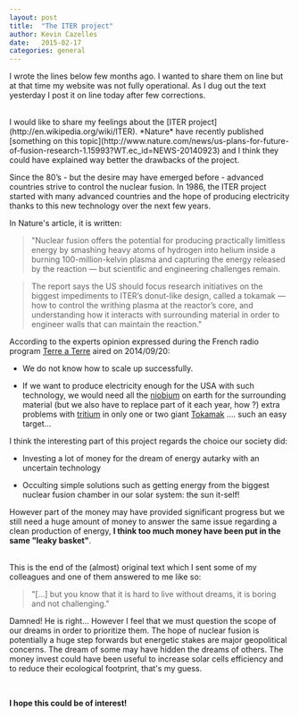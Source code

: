 ```yaml
---
layout: post
title:  "The ITER project"
author: Kevin Cazelles
date:   2015-02-17
categories: general
---
```



I wrote the lines below few months ago. I wanted to share them on line but at that time my website was not fully operational. As I dug out the text yesterday I post it on line today after few corrections.


<br>
I would like to share my feelings about the [ITER project](http://en.wikipedia.org/wiki/ITER). *Nature* have recently published [something on this topic](http://www.nature.com/news/us-plans-for-future-of-fusion-research-1.15993?WT.ec_id=NEWS-20140923) and I think they could have explained way better the drawbacks of the project.

Since the 80’s - but the desire may have emerged before - advanced countries strive to control the nuclear fusion. In 1986, the ITER project started with many advanced countries and the hope of producing electricity thanks to this new technology over the next few years.

In Nature's article, it is written:

> "Nuclear fusion offers the potential for producing practically limitless
energy by smashing heavy atoms of hydrogen into helium inside a burning
100-million-kelvin plasma and capturing the energy released by the
reaction — but scientific and engineering challenges remain.

> The report says the US should focus research initiatives on the biggest
impediments to ITER’s donut-like design, called a tokamak — how to
control the writhing plasma at the reactor’s core, and understanding how
it interacts with surrounding material in order to engineer walls that
can maintain the reaction."


According to the experts opinion expressed during the French radio program [Terre a Terre](http://www.franceculture.fr/emission-terre-a-terre-12-13) aired on 2014/09/20:

* We do not know how to scale up successfully.

* If we want to produce electricity enough for the USA with such
technology, we would need all the [niobium](http://en.wikipedia.org/wiki/Niobium) on earth
for the surrounding material (but we also have to replace part of it
each year, how ?) extra problems with [tritium](http://en.wikipedia.org/wiki/Tritium) in
only one or two giant [Tokamak](http://en.wikipedia.org/wiki/Tokamak) ….
such an easy target...

I think the interesting part of this project regards the choice our
society did:

* Investing a lot of money for the dream of energy autarky with an
uncertain technology

* Occulting simple solutions such as getting energy from the
biggest nuclear fusion chamber in our solar system: the sun it-self!

However part of the money may have provided significant progress but we still need a huge amount of money to answer the same issue regarding a clean production of energy, **I think too much money have been put in the same "leaky basket"**.
<br/>
<br/>

This is the end of the (almost) original text which I sent some of my colleagues and one of them answered to me like so:

>"[...] but you know that it is hard to live without dreams, it is boring and not challenging."

Damned! He is right... However I feel that we must question the scope of our dreams in order to prioritize them. The hope of nuclear fusion is potentially a huge step forwards but energetic stakes are major geopolitical concerns. The dream of some may have hidden the dreams of others. The money invest could have been useful to increase solar cells efficiency and to reduce their ecological footprint, that's my guess.

<br/>


**I hope this could be of interest!**

<br/>
